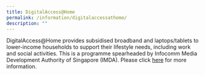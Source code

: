 ```yaml
---
title: DigitalAccess@Home
permalink: /information/digitalaccessathome/
description: ""
---
```

DigitalAccess@Home provides subsidised broadband and laptops/tablets to lower-income households to support their lifestyle needs, including work and social activities.
This is a programme spearheaded by Infocomm Media Development Authority of Singapore (IMDA). Please click [here](https://www.imda.gov.sg/dah) for more information.